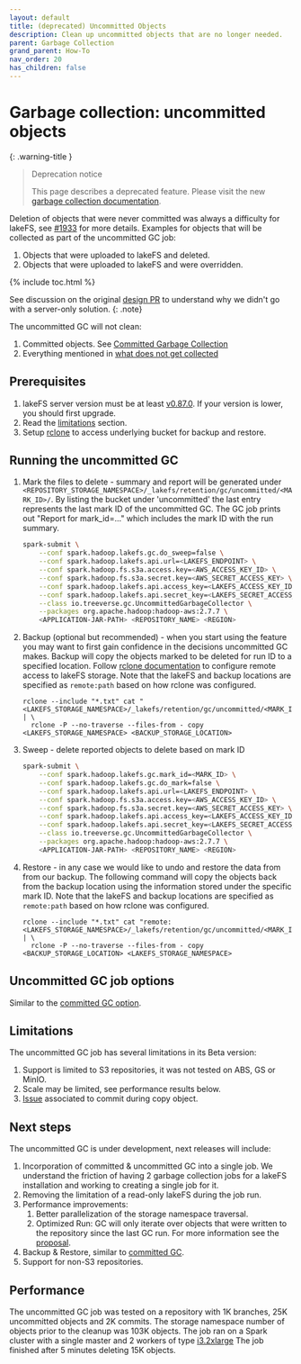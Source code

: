 ```yaml
---
layout: default
title: (deprecated) Uncommitted Objects
description: Clean up uncommitted objects that are no longer needed.
parent: Garbage Collection
grand_parent: How-To
nav_order: 20
has_children: false
---
```


# Garbage collection: uncommitted objects

{: .warning-title }
> Deprecation notice
>
> This page describes a deprecated feature. Please visit the new [garbage collection documentation](./garbage-collection.md).

Deletion of objects that were never committed was always a difficulty for lakeFS, see
[#1933](https://github.com/treeverse/lakeFS/issues/1933) for more details. Examples for
objects that will be collected as part of the uncommitted GC job:
1. Objects that were uploaded to lakeFS and deleted.
2. Objects that were uploaded to lakeFS and were overridden.

{% include toc.html %}

See discussion on the original [design PR](https://github.com/treeverse/lakeFS/pull/4015) to understand why we didn't go with a server-only solution.
{: .note}

The uncommitted GC will not clean:
1. Committed objects. See [Committed Garbage Collection](./garbage-collection-committed.md)
2. Everything mentioned in [what does not get collected](./gc-internals.md#what-does-_not_-get-collected)

## Prerequisites

1. lakeFS server version must be at least [v0.87.0](https://github.com/treeverse/lakeFS/releases/tag/v0.87.0).
   If your version is lower, you should first upgrade.
2. Read the [limitations](#limitations) section.
3. Setup [rclone](https://rclone.org/) to access underlying bucket for backup and restore.


## Running the uncommitted GC

1. Mark the files to delete - summary and report will be generated under `<REPOSITORY_STORAGE_NAMESPACE>/_lakefs/retention/gc/uncommitted/<MARK_ID>/`.
   By listing the bucket under 'uncommitted' the last entry represents the last mark ID of the uncommitted GC.
   The GC job prints out "Report for mark_id=..." which includes the mark ID with the run summary.

   ```bash
   spark-submit \
       --conf spark.hadoop.lakefs.gc.do_sweep=false \
       --conf spark.hadoop.lakefs.api.url=<LAKEFS_ENDPOINT> \
       --conf spark.hadoop.fs.s3a.access.key=<AWS_ACCESS_KEY_ID> \
       --conf spark.hadoop.fs.s3a.secret.key=<AWS_SECRET_ACCESS_KEY> \
       --conf spark.hadoop.lakefs.api.access_key=<LAKEFS_ACCESS_KEY_ID> \
       --conf spark.hadoop.lakefs.api.secret_key=<LAKEFS_SECRET_ACCESS_KEY> \
       --class io.treeverse.gc.UncommittedGarbageCollector \
       --packages org.apache.hadoop:hadoop-aws:2.7.7 \
       <APPLICATION-JAR-PATH> <REPOSITORY_NAME> <REGION>
   ```

2. Backup (optional but recommended) - when you start using the feature you may want to first gain confidence in the decisions uncommitted GC makes. Backup will copy the objects marked to be deleted for run ID to a specified location.
   Follow [rclone documentation](https://rclone.org/docs/) to configure remote access to lakeFS storage.
   Note that the lakeFS and backup locations are specified as `remote:path` based on how rclone was configured.

   ```shell
   rclone --include "*.txt" cat "<LAKEFS_STORAGE_NAMESPACE>/_lakefs/retention/gc/uncommitted/<MARK_ID>/deleted.text/" | \
     rclone -P --no-traverse --files-from - copy <LAKEFS_STORAGE_NAMESPACE> <BACKUP_STORAGE_LOCATION>
   ```

4. Sweep - delete reported objects to delete based on mark ID

   ```bash
   spark-submit \
       --conf spark.hadoop.lakefs.gc.mark_id=<MARK_ID> \
       --conf spark.hadoop.lakefs.gc.do_mark=false \
       --conf spark.hadoop.lakefs.api.url=<LAKEFS_ENDPOINT> \
       --conf spark.hadoop.fs.s3a.access.key=<AWS_ACCESS_KEY_ID> \
       --conf spark.hadoop.fs.s3a.secret.key=<AWS_SECRET_ACCESS_KEY> \
       --conf spark.hadoop.lakefs.api.access_key=<LAKEFS_ACCESS_KEY_ID> \
       --conf spark.hadoop.lakefs.api.secret_key=<LAKEFS_SECRET_ACCESS_KEY> \
       --class io.treeverse.gc.UncommittedGarbageCollector \
       --packages org.apache.hadoop:hadoop-aws:2.7.7 \
       <APPLICATION-JAR-PATH> <REPOSITORY_NAME> <REGION>
   ```

5. Restore - in any case we would like to undo and restore the data from from our backup. The following command will copy the objects back from the backup location using the information stored under the specific mark ID.
   Note that the lakeFS and backup locations are specified as `remote:path` based on how rclone was configured.

   ```shell
   rclone --include "*.txt" cat "remote:<LAKEFS_STORAGE_NAMESPACE>/_lakefs/retention/gc/uncommitted/<MARK_ID>/deleted.text/" | \
     rclone -P --no-traverse --files-from - copy <BACKUP_STORAGE_LOCATION> <LAKEFS_STORAGE_NAMESPACE>
   ```


## Uncommitted GC job options

Similar to the [committed GC option](./garbage-collection-committed.md#gc-job-options).

## Limitations

The uncommitted GC job has several limitations in its Beta version:
1. Support is limited to S3 repositories, it was not tested on ABS, GS or MinIO.
1. Scale may be limited, see performance results below.
1. [Issue](https://github.com/treeverse/lakeFS/issues/5088) associated to commit during copy object.

## Next steps

The uncommitted GC is under development, next releases will include:

1. Incorporation of committed & uncommitted GC into a single job. We understand the friction
   of having 2 garbage collection jobs for a lakeFS installation and working to creating a
   single job for it.
2. Removing the limitation of a read-only lakeFS during the job run.
3. Performance improvements:
    1. Better parallelization of the storage namespace traversal.
    2. Optimized Run: GC will only iterate over objects that were written to the
       repository since the last GC run. For more information see the [proposal](https://github.com/treeverse/lakeFS/blob/master/design/accepted/gc_plus/uncommitted-gc.md#flow-2-optimized-run).
4. Backup & Restore, similar to [committed GC](./garbage-collection-committed.md#backup-and-restore).
5. Support for non-S3 repositories.

## Performance

The uncommitted GC job was tested on a repository with 1K branches,
25K uncommitted objects and 2K commits.
The storage namespace number of objects prior to the cleanup was 103K objects.
The job ran on a Spark cluster with a single master and 2 workers of type [i3.2xlarge](https://aws.amazon.com/ec2/instance-types/i3/)
The job finished after 5 minutes deleting 15K objects.

